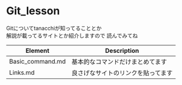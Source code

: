 # Git_lesson

Gitについてtanacchiが知ってることとか  
解説が載ってるサイトとか紹介しますので
読んでみてね

Element | Description  
--- | ---  
Basic_command.md | 基本的なコマンドだけまとめてます  
Links.md | 良さげなサイトのリンクを貼ってます  
